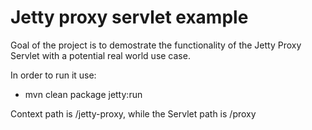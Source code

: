 Jetty proxy servlet example 
======

Goal of the project is to demostrate the functionality of the Jetty Proxy Servlet with 
a potential real world use case. 

In order to run it use:
- mvn clean package jetty:run

Context path is /jetty-proxy, while the Servlet path is /proxy

